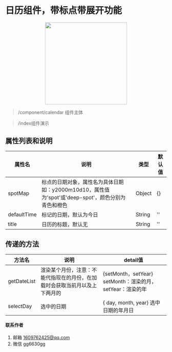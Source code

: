 # 日历组件，带标点带展开功能
<p align="center">
    <img src="https://img2022.cnblogs.com/blog/2168797/202205/2168797-20220524171851524-1143113192.gif" width="256">
</p>

> /component/calendar 组件主体

> /index组件演示

## 属性列表和说明
|  属性名  | 说明  | 类型  | 默认值  |
|  ----  | ----  | ----  | ----  |
| spotMap | 标点的日期对象，属性名为具体日期如：y2000m10d10，属性值为'spot'或'deep-spot'，颜色分别为青色和橙色 | Object | {} |
| defaultTime | 标记的日期，默认为今日 | String | '' |
| title | 日历的标题，默认无 | String | '' |

## 传递的方法
|  方法名  | 说明  | detail值  |
|  ----  | ----  | ----  |
| getDateList | 渲染某个月份，注意：不能代指现在的月份，在加载时会获取当前月以及上下两月的 | {setMonth，setYear} setMonth：渲染的月，setYear：渲染的年 |
| selectDay | 选中的日期 | { day, month, year} 选中日期的年月日 |

#### 联系作者

1.  邮箱 1609762425@qq.com
2.  微信 gg6630gg